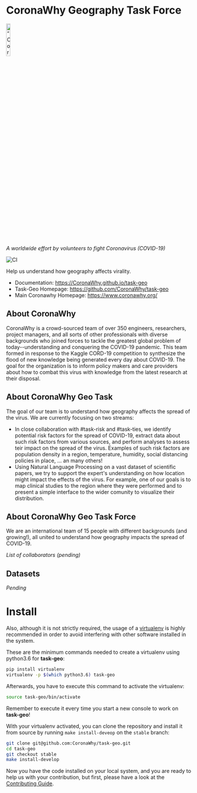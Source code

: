 # CoronaWhy Geography Task Force

<p align="left">
<img width=15% src="https://uploads-ssl.webflow.com/5e729ef3ef0f906b804d4f27/5e77e9db1ede36135bbb1927_logo%203%402x.png" alt=“CoronaWhy” />

<i>A worldwide effort by volunteers to fight Coronavirus (COVID-19)</i>
</p>


![CI](https://github.com/CoronaWhy/task-geo/workflows/CI/badge.svg)


Help us understand how geography affects virality.

- Documentation: https://CoronaWhy.github.io/task-geo
- Task-Geo Homepage: https://github.com/CoronaWhy/task-geo
- Main Coronawhy Homepage: https://www.coronawhy.org/


## About CoronaWhy

CoronaWhy is a crowd-sourced team of over 350 engineers, researchers, project managers, and all sorts of other professionals with diverse backgrounds who joined forces to tackle the greatest global problem of today--understanding and conquering the COVID-19 pandemic. This team formed in response to the Kaggle CORD-19 competition to synthesize the flood of new knowledge being generated every day about COVID-19. The goal for the organization is to inform policy makers and care providers about how to combat this virus with knowledge from the latest research at their disposal.


## About CoronaWhy Geo Task 

The goal of our team is to understand how geography affects the spread of the virus. We are currently focusing on two streams:
* In close collaboration with #task-risk and #task-ties, we identify potential risk factors for the spread of COVID-19, extract data about such risk factors from various sources, and perform analyses to assess teir impact on the spread of the virus. Examples of such risk factors are population density in a region, temperature, humidity, social distancing policies in place, ... an many others!
* Using Natural Language Processing on a vast dataset of scientific papers, we try to support the expert's understanding on how location might impact the effects of the virus. For example, one of our goals is to map clinical studies to the region where they were performed and to present a simple interface to the wider comunity to visualize their distribution.

## About CoronaWhy Geo Task Force

We are an international team of 15 people with different backgrounds (and growing!), all united to understand how geography impacts the spread of COVID-19.

*List of collaborators (pending)*

## Datasets

*Pending*

# Install

Also, although it is not strictly required, the usage of a [virtualenv](https://virtualenv.pypa.io/en/latest/)
is highly recommended in order to avoid interfering with other software installed in the system.

These are the minimum commands needed to create a virtualenv using python3.6 for **task-geo**:

```bash
pip install virtualenv
virtualenv -p $(which python3.6) task-geo
```

Afterwards, you have to execute this command to activate the virtualenv:

```bash
source task-geo/bin/activate
```

Remember to execute it every time you start a new console to work on **task-geo**!


With your virtualenv activated, you can clone the repository and install it from
source by running `make install-deveop` on the `stable` branch:

```bash
git clone git@github.com:CoronaWhy/task-geo.git
cd task-geo
git checkout stable
make install-develop
```

Now you have the code installed on your local system, and you are ready to help us with your contribution, but first, please have a look at the [Contributing Guide](https://CoronaWhy.github.io/task-geo/contributing.html).
